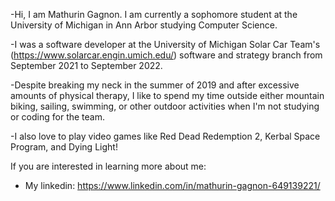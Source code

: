 -Hi, I am Mathurin Gagnon. I am currently a sophomore student at the University of Michigan in Ann Arbor studying Computer Science.

-I was a software developer at the University of Michigan Solar Car Team's (https://www.solarcar.engin.umich.edu/) software and strategy branch from September 2021 to September 2022.

-Despite breaking my neck in the summer of 2019 and after excessive amounts of physical therapy, I like to spend my time outside either mountain biking, sailing, swimming, or other outdoor activities when I'm not studying or coding for the team.

-I also love to play video games like Red Dead Redemption 2, Kerbal Space Program, and Dying Light!

If you are interested in learning more about me:

- My linkedin: https://www.linkedin.com/in/mathurin-gagnon-649139221/
<!---
mtgagnon/mtgagnon is a ✨ special ✨ repository because its `README.md` (this file) appears on your GitHub profile.
You can click the Preview link to take a look at your changes.
--->
